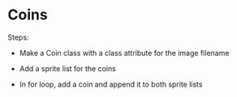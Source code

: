 # Coins

Steps:

- Make a Coin class with a class attribute for the image filename

- Add a sprite list for the coins

- In for loop, add a coin and append it to both sprite lists
